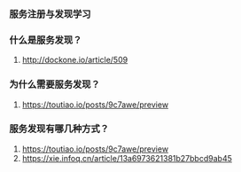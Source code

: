 ### 服务注册与发现学习




### 什么是服务发现？
1. http://dockone.io/article/509 




### 为什么需要服务发现？
1. https://toutiao.io/posts/9c7awe/preview


### 服务发现有哪几种方式？
1. https://toutiao.io/posts/9c7awe/preview 
2. https://xie.infoq.cn/article/13a6973621381b27bbcd9ab45 
   